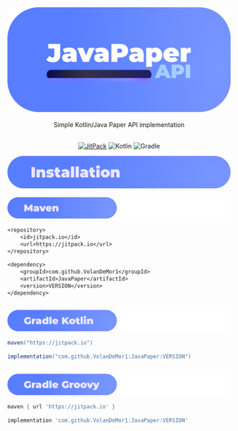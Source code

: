 <div align="center">

<a href="https://asgard.lol/escapetime">
  <img src="https://raw.githubusercontent.com/VolanDeMor1/JavaPaper/master/images/banner.png" alt="JavaPaperAPI" draggable="false">
</a>
<br/><br/>
Simple Kotlin/Java Paper API implementation
<br/><br/>

[![JitPack](https://jitpack.io/v/VolanDeMor1/JavaPaper.svg)](https://jitpack.io/#VolanDeMor1/JavaPaper)
![Kotlin](https://img.shields.io/badge/kotlin-%23f5336d.svg?style=flat&logo=kotlin&logoColor=white)
![Gradle](https://img.shields.io/badge/Gradle-02303A.svg?style=flat&logo=Gradle&logoColor=white)
</div>

<img src="https://raw.githubusercontent.com/VolanDeMor1/JavaPaper/master/images/installation.png" alt="Installation" draggable="false">
<br/><br/>

<img src="https://raw.githubusercontent.com/VolanDeMor1/JavaPaper/master/images/maven.png" alt="Maven" draggable="false">

```maven
<repository>
    <id>jitpack.io</id>
    <url>https://jitpack.io</url>
</repository>
```
```maven
<dependency>
    <groupId>com.github.VolanDeMor1</groupId>
    <artifactId>JavaPaper</artifactId>
    <version>VERSION</version>
</dependency>
```

<br/>
<img src="https://raw.githubusercontent.com/VolanDeMor1/JavaPaper/master/images/gradle_kts.png" alt="Gradle Kotlin" draggable="false">

```groovy
maven("https://jitpack.io")
```
```groovy
implementation("com.github.VolanDeMor1:JavaPaper:VERSION")
```

<br/>
<img src="https://raw.githubusercontent.com/VolanDeMor1/JavaPaper/master/images/gradle_grv.png" alt="Gradle Groovy" draggable="false">

```groovy
maven { url 'https://jitpack.io' }
```
```groovy
implementation 'com.github.VolanDeMor1:JavaPaper:VERSION'
```